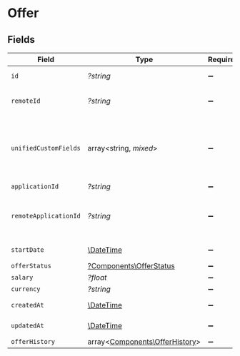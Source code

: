 # Offer


## Fields

| Field                                                                                        | Type                                                                                         | Required                                                                                     | Description                                                                                  | Example                                                                                      |
| -------------------------------------------------------------------------------------------- | -------------------------------------------------------------------------------------------- | -------------------------------------------------------------------------------------------- | -------------------------------------------------------------------------------------------- | -------------------------------------------------------------------------------------------- |
| `id`                                                                                         | *?string*                                                                                    | :heavy_minus_sign:                                                                           | Unique identifier                                                                            | 8187e5da-dc77-475e-9949-af0f1fa4e4e3                                                         |
| `remoteId`                                                                                   | *?string*                                                                                    | :heavy_minus_sign:                                                                           | Provider's unique identifier                                                                 | 8187e5da-dc77-475e-9949-af0f1fa4e4e3                                                         |
| `unifiedCustomFields`                                                                        | array<string, *mixed*>                                                                       | :heavy_minus_sign:                                                                           | Custom Unified Fields configured in your StackOne project                                    | {<br/>"my_project_custom_field_1": "REF-1236",<br/>"my_project_custom_field_2": "some other value"<br/>} |
| `applicationId`                                                                              | *?string*                                                                                    | :heavy_minus_sign:                                                                           | N/A                                                                                          |                                                                                              |
| `remoteApplicationId`                                                                        | *?string*                                                                                    | :heavy_minus_sign:                                                                           | Provider's unique identifier of the application                                              | e3cb75bf-aa84-466e-a6c1-b8322b257a48                                                         |
| `startDate`                                                                                  | [\DateTime](https://www.php.net/manual/en/class.datetime.php)                                | :heavy_minus_sign:                                                                           | Date of creation                                                                             | 2021-01-01T01:01:01.000Z                                                                     |
| `offerStatus`                                                                                | [?Components\OfferStatus](../../Models/Components/OfferStatus.md)                            | :heavy_minus_sign:                                                                           | N/A                                                                                          |                                                                                              |
| `salary`                                                                                     | *?float*                                                                                     | :heavy_minus_sign:                                                                           | N/A                                                                                          |                                                                                              |
| `currency`                                                                                   | *?string*                                                                                    | :heavy_minus_sign:                                                                           | N/A                                                                                          |                                                                                              |
| `createdAt`                                                                                  | [\DateTime](https://www.php.net/manual/en/class.datetime.php)                                | :heavy_minus_sign:                                                                           | Date of creation                                                                             | 2021-01-01T01:01:01.000Z                                                                     |
| `updatedAt`                                                                                  | [\DateTime](https://www.php.net/manual/en/class.datetime.php)                                | :heavy_minus_sign:                                                                           | Date of last update                                                                          | 2021-01-01T01:01:01.000Z                                                                     |
| `offerHistory`                                                                               | array<[Components\OfferHistory](../../Models/Components/OfferHistory.md)>                    | :heavy_minus_sign:                                                                           | N/A                                                                                          |                                                                                              |